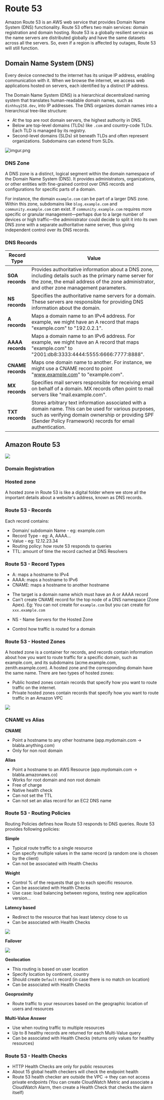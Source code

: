 # Route 53

Amazon Route 53 is an AWS web service that provides Domain Name System (DNS) functionality. Route 53 offers two main services: domain registration and domain hosting. Route 53 is a globally resilient service as the name servers are distributed globally and have the same datasets across all the servers. So, even if a region is affected by outages, Route 53 will still function.

## Domain Name System (DNS)

Every device connected to the internet has its unique IP address, enabling communication with it. When we browse the internet, we access web applications hosted on servers, each identified by a distinct IP address.

The Domain Name System (DNS) is a hierarchical decentralized naming system that translates human-readable domain names, such as `dinhhuy258.dev`, into IP addresses. The DNS organizes domain names into a hierarchical tree-like structure:

- At the top are root domain servers, the highest authority in DNS.
- Below are top-level domains (TLDs) like `.com` and country-code TLDs. Each TLD is managed by its registry.
- Second-level domains (SLDs) sit beneath TLDs and often represent organizations. Subdomains can extend from SLDs.

![imgur.png](https://i.imgur.com/mQ5N15t.png)

### DNS Zone

A DNS zone is a distinct, logical segment within the domain namespace of the Domain Name System (DNS). It provides administrators, organizations, or other entities with fine-grained control over DNS records and configurations for specific parts of a domain.

For instance, the domain `example.com` can be part of a larger DNS zone. Within this zone, subdomains like `blog.example.com` and `community.example.com` can exist. If `community.example.com` requires more specific or granular management—perhaps due to a large number of devices or high traffic—the administrator could decide to split it into its own DNS zone with a separate authoritative name server, thus giving independent control over its DNS records.

### DNS Records

| **Record Type**   | **Value**                                                                                                                                                                                                               |
| ----------------- | ----------------------------------------------------------------------------------------------------------------------------------------------------------------------------------------------------------------------- |
| **SOA records**   | Provides authoritative information about a DNS zone, including details such as the primary name server for the zone, the email address of the zone administrator, and other zone management parameters.                 |
| **NS records**    | Specifies the authoritative name servers for a domain. These servers are responsible for providing DNS information about the domain.                                                                                    |
| **A records**     | Maps a domain name to an IPv4 address. For example, we might have an A record that maps "example.com" to "192.0.2.1".                                                                                                   |
| **AAAA records**  | Maps a domain name to an IPv6 address. For example, we might have an A record that maps "example.com" to "2001:db8:3333:4444:5555:6666:7777:8888".                                                                      |
| **CNAME records** | Maps one domain name to another. For instance, we might use a CNAME record to point "www.example.com" to "example.com".                                                                                                 |
| **MX records**    | Specifies mail servers responsible for receiving email on behalf of a domain. MX records often point to mail servers like "mail.example.com".                                                                           |
| **TXT records**   | Stores arbitrary text information associated with a domain name. This can be used for various purposes, such as verifying domain ownership or providing SPF (Sender Policy Framework) records for email authentication. |

## Amazon Route 53

![](https://user-images.githubusercontent.com/17776979/193864638-68b6c7dc-c6ff-447a-a783-2c26a451941c.png)

### Domain Registration


### Hosted zone

A hosted zone in Route 53 is like a digital folder where we store all the important details about a website's address, known as DNS records. 


### Route 53 - Records

Each record contains:

- Domain/ subdomain Name - eg: example.com
- Record Type - eg: A, AAAA...
- Value - eg: 12.12.23.34
- Routing policy: how route 53 responds to queries
- TTL: amount of time the record cached at DNS Resolvers

### Route 53 - Record Types

- A: maps a hostname to IPv4
- AAAA: maps a hostname to IPv6
- CNAME: maps a hostname to another hostname

* The target is a domain name which must have an A or AAAA record
* Can't create CNAME record for the top node of a DNS namespace (Zone Apex). Eg: You can not create for `example.com` but you can create for `xxx.example.com`

- NS - Name Servers for the Hosted Zone

* Control how traffic is routed for a domain

### Route 53 - Hosted Zones

A hosted zone is a container for records, and records contain information about how you want to route traffic for a specific domain, such as example.com, and its subdomains (acme.example.com, zenith.example.com). A hosted zone and the corresponding domain have the same name. There are two types of hosted zones:

- Public hosted zones contain records that specify how you want to route traffic on the internet.
- Private hosted zones contain records that specify how you want to route traffic in an Amazon VPC

![](https://user-images.githubusercontent.com/17776979/193867675-1d36f0e8-c999-4462-bea5-e2c539fb889c.png)

### CNAME vs Alias

**CNAME**

- Point a hostname to any other hostname (app.mydomain.com -> blabla.anything.com)
- Only for non root domain

**Alias**

- Point a hostname to an AWS Resource (app.mydomain.com -> blabla.amazonaws.co)
- Works for root domain and non root domain
- Free of charge
- Native health check
- Can not set the TTL
- Can not set an alias record for an EC2 DNS name

### Route 53 - Routing Policies

Routing Policies defines how Route 53 responds to DNS queries. Route 53 provides following policies:

**Simple**

- Typical route traffic to a single resource
- Can specify multiple values in the same record (a random one is chosen by the client)
- Can not be associated with Health Checks

**Weight**

- Control % of the requests that go to each specific resource.
- Can be associated with Health Checks
- Use case: load balancing between regions, testing new application version...

**Latency based**

- Redirect to the resource that has least latency close to us
- Can be associated with Health Checks

![](https://user-images.githubusercontent.com/17776979/193872163-a409d4b0-e0ea-4d3e-8280-ce784b87ff8e.png)

**Failover**

![](https://user-images.githubusercontent.com/17776979/193872361-31614a43-c40d-48c1-8442-d0190904c207.png)

**Geolocation**

- This routing is based on user location
- Specify location by continent, country
- Should create `Default` record (in case there is no match on location)
- Can be associated with Health Checks

**Geoproximity**

- Route traffic to your resources based on the geographic location of users and resources

**Multi-Value Answer**

- Use when routing traffic to multiple resources
- Up to 8 healthy records are returned for each Multi-Value query
- Can be associated with Health Checks (returns only values for healthy resources)

### Route 53 - Health Checks

- HTTP Health Checks are only for public resources
- About 15 global health checkers will check the endpoint health
- Route 53 health checker are outside the VPC -> they can not access private endpoints (You can create CloudWatch Metric and associate a CloudWatch Alarm, then create a Health Check that checks the alarm itself)
